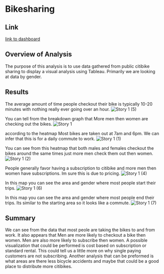 # Bikesharing

## Link

[link to dashboard](https://public.tableau.com/app/profile/noah.kwiat/viz/BikesharingChallenge_16685429133040/Story1?publish=yes)

## Overview of Analysis

The purpose of this analysis is to use data gathered from public citibike sharing to display a visual analysis using Tableau. Primarily we are looking at data by gender.

## Results

The average amount of time people checkout their bike is typically 10-20 minutes with nothing really ever going over an hour.
![Story 1 (5)](https://user-images.githubusercontent.com/109539205/202491195-bec34489-88bc-4e9d-91c7-fac042b01a47.png)

You can tell from the breakdown graph that More men then women are checking out the bikes. 
![Story 1](https://user-images.githubusercontent.com/109539205/202486632-fc28522b-1769-4ee0-a5a0-decf87c541b4.png)

according to the heatmap Most bikes are taken out at 7am and 6pm. We can infer that this is for a daily commute to work.
![Story 1 (1)](https://user-images.githubusercontent.com/109539205/202487107-dd47b865-e724-4dde-8f33-8003ad7a9e57.png)

You can see from this heatmap that both males and females checkout the bikes around the same times just more men check them out then women.
![Story 1 (2)](https://user-images.githubusercontent.com/109539205/202487900-79c381cd-a94a-4328-b020-6e689329ed05.png)

People generally favor having a subscription to citibike and more men then women have subscriptions. Im sure this is due to pricing.
![Story 1 (4)](https://user-images.githubusercontent.com/109539205/202488256-da632af9-ab73-47ec-b325-fe2108e291f2.png)

In this map you can see the area and gender where most people start their trips.
![Story 1 (6)](https://user-images.githubusercontent.com/109539205/202491626-17232ed1-a62a-4639-bc35-d1fec7c2f072.png)

In this map you can see the area and gender where most people end their trips. Its similar to the starting area so it looks like a commute.
![Story 1 (7)](https://user-images.githubusercontent.com/109539205/202491663-b4ad8a22-deae-45b2-9ed6-8e5465e55a42.png)

## Summary

We can see from the data that most peole are taking the bikes to and from work. It also appears that Men are more likely to checkout a bike then women. Men are also more likely to subscribe then women. A possible visualization that could be performed is cost based on subscription or standard rental. This could tell us a little more on why single paying customers are not subscribing. Another analysis that can be preformed is what areas are there less bicycle accidents and maybe that could be a good place to distribute more citibikes. 
